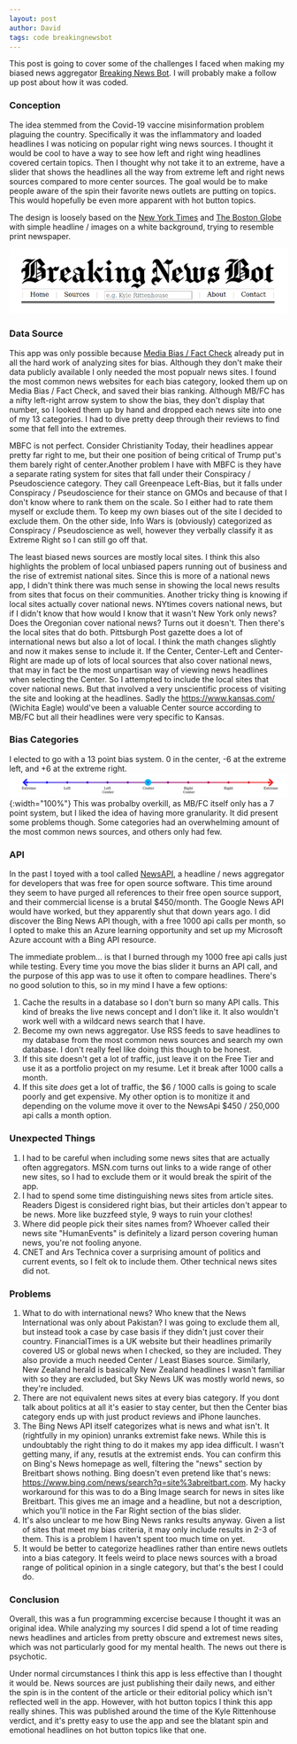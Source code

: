 ```yaml
---
layout: post
author: David
tags: code breakingnewsbot
---
```


This post is going to cover some of the challenges I faced when making my biased news aggregator [Breaking News Bot](https://www.breakingnewsbot.com).  I will probably make a follow up post about how it was coded.

### Conception
The idea stemmed from the Covid-19 vaccine misinformation problem plaguing the country. Specifically it was the inflammatory and loaded headlines I was noticing on popular right wing news sources.  I thought it would be cool to have a way to see how left and right wing headlines covered certain topics.  Then I thought why not take it to an extreme, have a slider that shows the headlines all the way from extreme left and right news sources compared to more center sources.  The goal would be to make people aware of the spin their favorite news outlets are putting on topics.  This would hopefully be even more apparent with hot button topics.

The design is loosely based on the [New York Times](nytimes.com) and [The Boston Globe](https://www.bostonglobe.com/) with simple headline / images on a white background, trying to resemble print newspaper.

![Title](/assets/images/posts/breaking-news-bot-headline.png "title")

### Data Source
This app was only possible because [Media Bias / Fact Check](https://mediabiasfactcheck.com/) already put in all the hard work of analyzing sites for bias.  Although they don't make their data publicly available I only needed the most popualr news sites. I found the most common news websites for each bias category, looked them up on Media Bias / Fact Check, and saved their bias ranking. Although MB/FC has a nifty left-right arrow system to show the bias, they don't display that number, so I looked them up by hand and dropped each news site into one of my 13 categories.  I had to dive pretty deep through their reviews to find some that fell into the extremes.

MBFC is not perfect.  Consider Christianity Today, their headlines appear pretty far right to me, but their one position of being critical of Trump put's them barely right of center.Another problem I have with MBFC is they have a separate rating system for sites that fall under their Conspiracy / Pseudoscience category.  They call Greenpeace Left-Bias, but it falls under Conspiracy / Pseudoscience for their stance on GMOs and because of that I don't know where to rank them on the scale.  So I either had to rate them myself or exclude them.  To keep my own biases out of the site I decided to exclude them. On the other side, Info Wars is (obviously) categorized as Conspiracy / Pseudoscience as well, however they verbally classify it as Extreme Right so I can still go off that.

The least biased news sources are mostly local sites.  I think this also highlights the problem of local unbiased papers running out of business and the rise of extremist national sites.  Since this is more of a national news app, I didn't think there was much sense in showing the local news results from sites that focus on their communities.  Another tricky thing is knowing if local sites actually cover national news.  NYtimes covers national news, but if I didn't know that how would I know that it wasn't New York only news? Does the Oregonian cover national news? Turns out it doesn't.  Then there's the local sites that do both.  Pittsburgh Post gazette does a lot of international news but also a lot of local.  I think the math changes slightly and now it makes sense to include it.  If the Center, Center-Left and Center-Right are made up of lots of local sources that also cover national news, that may in fact be the most unpartisan way of viewing news headlines when selecting the Center.  So I attempted to include the local sites that cover national news.  But that involved a very unscientific process of visiting the site and looking at the headlines.  Sadly the https://www.kansas.com/ (Wichita Eagle) would've been a valuable Center source according to MB/FC but all their headlines were very specific to Kansas.

### Bias Categories
I elected to go with a 13 point bias system.  0 in the center, -6 at the extreme left, and +6 at the extreme right.  
![Biases](/assets/images/posts/bias-slider.png "biases"){:width="100%"}
This was probalby overkill, as MB/FC itself only has a 7 point system, but I liked the idea of having more granularity.  It did present some problems though.  Some categories had an overwhelming amount of the most common news sources, and others only had few.

### API
In the past I toyed with a tool called [NewsAPI](https://newsapi.org), a headline / news aggregator for developers that was free for open source software.  This time around they seem to have purged all references to their free open source support, and their commercial license is a brutal $450/month.  The Google News API would have worked, but they apparently shut that down years ago.  I did discover the Bing News API though, with a free 1000 api calls per month, so I opted to make this an Azure learning opportunity and set up my Microsoft Azure account with a Bing API resource.

The immediate problem... is that I burned through my 1000 free api calls just while testing.  Every time you move the bias slider it burns an API call, and the purpose of this app was to use it often to compare headlines.  There's no good solution to this, so in my mind I have a few options:
1. Cache the results in a database so I don't burn so many API calls.  This kind of breaks the live news concept and I don't like it.  It also wouldn't work well with a wildcard news search that I have.
2. Become my own news aggregator.  Use RSS feeds to save headlines to my database from the most common news sources and search my own database.  I don't really feel like doing this though to be honest.
3. If this site doesn't get a lot of traffic, just leave it on the Free Tier and use it as a portfolio project on my resume.  Let it break after 1000 calls a month.
4. If this site *does* get a lot of traffic, the $6 / 1000 calls is going to scale poorly and get expensive.  My other option is to monitize it and depending on the volume move it over to the NewsApi $450 / 250,000 api calls a month option.

### Unexpected Things
1. I had to be careful when including some news sites that are actually often aggregators. MSN.com turns out links to a wide range of other new sites, so I had to exclude them or it would break the spirit of the app.
2. I had to spend some time distinguishing news sites from article sites.  Readers Digest is considered right bias, but their articles don't appear to be news.  More like buzzfeed style, 9 ways to ruin your clothes!
3. Where did people pick their sites names from? Whoever called their news site "HumanEvents" is definitely a lizard person covering human news, you're not fooling anyone.
4. CNET and Ars Technica cover a surprising amount of politics and current events, so I felt ok to include them.  Other technical news sites did not.

### Problems
1. What to do with international news?  Who knew that the News International was only about Pakistan? I was going to exclude them all, but instead took a case by case basis if they didn't just cover their country.  FinancialTimes is a UK website but their headlines primarily covered US or global news when I checked, so they are included.  They also provide a much needed Center / Least Biases source.  Similarly, New Zealand herald is basically New Zealand headlines I wasn't familiar with so they are excluded, but Sky News UK was mostly world news, so they're included.
2. There are not equivalent news sites at every bias category.  If you dont talk about politics at all it's easier to stay center, but then the Center bias category ends up with just product reviews and iPhone launches.
3. The Bing News API itself categorizes what is news and what isn't.  It (rightfully in my opinion) unranks extremist fake news.  While this is undoubtably the right thing to do it makes my app idea difficult. I wasn't getting many, if any, resutls at the extremist ends.  You can confirm this on Bing's News homepage as well, filtering the "news" section by Breitbart shows nothing.  Bing doesn't even pretend like that's news: <https://www.bing.com/news/search?q=site%3abreitbart.com>.  My hacky workaround for this was to do a Bing Image search for news in sites like Breitbart.  This gives me an image and a headline, but not a description, which you'll notice in the Far Right section of the bias slider.
4. It's also unclear to me how Bing News ranks results anyway.  Given a list of sites that meet my bias criteria, it may only include results in 2-3 of them.  This is a problem I haven't spent too much time on yet.
5. It would be better to categorize headlines rather than entire news outlets into a bias category.  It feels weird to place news sources with a broad range of political opinion in a single category, but that's the best I could do.

### Conclusion
Overall, this was a fun programming excercise because I thought it was an original idea. While analyzing my sources I did spend a lot of time reading news headlines and articles from pretty obscure and extremest news sites, which was not particularly good for my mental health.  The news out there is psychotic. 

Under normal circumstances I think this app is less effective than I thought it would be.  News sources are just publishing their daily news, and either the spin is in the content of the article or their editorial policy which isn't reflected well in the app. However, with hot button topics I think this app really shines. This was published around the time of the Kyle Rittenhouse verdict, and it's pretty easy to use the app and see the blatant spin and emotional headlines on hot button topics like that one.